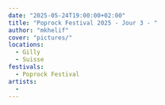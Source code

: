 ```yaml
---
date: "2025-05-24T19:00:00+02:00"
title: "Poprock Festival 2025 - Jour 3 - "
author: "mkhelif"
cover: "pictures/"
locations:
  - Gilly
  - Suisse
festivals:
  - Poprock Festival
artists:
  - 
---
```


